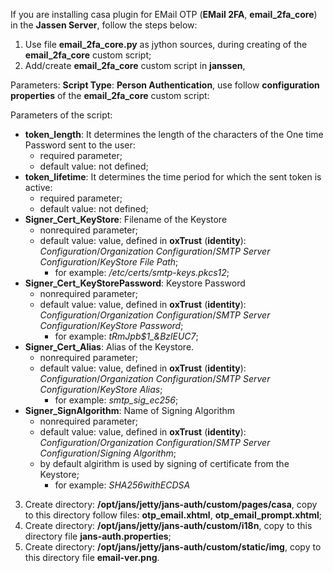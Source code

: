 If you are installing casa plugin for EMail OTP (**EMail 2FA**, **email_2fa_core**) in the **Jassen Server**, follow the steps below:

1. Use file **email_2fa_core.py** as jython sources, during creating of the **email_2fa_core** custom script;
1. Add/create **email_2fa_core** custom script in **janssen**,

Parameters: **Script Type**: **Person Authentication**, use follow **configuration properties** of the **email_2fa_core** custom script:

Parameters of the script:  
- **token_length**:     It determines the length of the characters of the One time Password sent to the user:
    + required parameter;
    + default value: not defined;
- **token_lifetime**:   It determines the time period for which the sent token is active:
    + required parameter;
    + default value: not defined;
- **Signer_Cert_KeyStore**: Filename of the Keystore
    + nonrequired parameter;
    + default value: value, defined in **oxTrust** (**identity**): *Configuration*/*Organization Configuration*/*SMTP Server Configuration*/*KeyStore File Path*;
        * for example: */etc/certs/smtp-keys.pkcs12*;
- **Signer_Cert_KeyStorePassword**: Keystore Password
    + nonrequired parameter;
    + default value: value, defined in **oxTrust** (**identity**): *Configuration*/*Organization Configuration*/*SMTP Server Configuration*/*KeyStore Password*;
        * for example: *tRmJpb$1_&BzlEUC7*;
- **Signer_Cert_Alias**: Alias of the Keystore.
    + nonrequired parameter;
    + default value: value, defined in **oxTrust** (**identity**): *Configuration*/*Organization Configuration*/*SMTP Server Configuration*/*KeyStore Alias*;
        * for example: *smtp_sig_ec256*;
- **Signer_SignAlgorithm**: Name of Signing Algorithm
    + nonrequired parameter;
    + default value: value, defined in **oxTrust** (**identity**): *Configuration*/*Organization Configuration*/*SMTP Server Configuration*/*Signing Algorithm*;
    + by default algirithm is used by signing of certificate from the Keystore;
        * for example: *SHA256withECDSA*

3. Create directory: **/opt/jans/jetty/jans-auth/custom/pages/casa**, copy to this directory follow files: **otp_email.xhtml**, **otp_email_prompt.xhtml**; 
1. Create directory: **/opt/jans/jetty/jans-auth/custom/i18n**, copy to this directory file **jans-auth.properties**;
1. Create directory: **/opt/jans/jetty/jans-auth/custom/static/img**, copy to this directory file **email-ver.png**.
